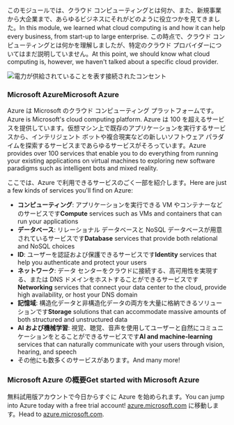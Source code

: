 <span data-ttu-id="db1af-101">このモジュールでは、クラウド コンピューティングとは何か、また、新規事業から大企業まで、あらゆるビジネスにそれがどのように役立つかを見てきました。</span><span class="sxs-lookup"><span data-stu-id="db1af-101">In this module, we learned what cloud computing is and how it can help every business, from start-up to large enterprise.</span></span> <span data-ttu-id="db1af-102">この時点で、クラウド コンピューティングとは何かを理解しましたが、特定のクラウド プロバイダーについてはまだ説明していません。</span><span class="sxs-lookup"><span data-stu-id="db1af-102">At this point, we should know what cloud computing is, however, we haven't talked about a specific cloud provider.</span></span>

![電力が供給されていることを表す接続されたコンセント](../media/7-heading.png)

### <a name="microsoft-azure"></a><span data-ttu-id="db1af-104">Microsoft Azure</span><span class="sxs-lookup"><span data-stu-id="db1af-104">Microsoft Azure</span></span>

<span data-ttu-id="db1af-105">Azure は Microsoft のクラウド コンピューティング プラットフォームです。</span><span class="sxs-lookup"><span data-stu-id="db1af-105">Azure is Microsoft's cloud computing platform.</span></span> <span data-ttu-id="db1af-106">Azure は 100 を超えるサービスを提供しています。仮想マシン上で既存のアプリケーションを実行するサービスから、インテリジェント ボットや複合現実などの新しいソフトウェア パラダイムを探索するサービスまであらゆるサービスがそろっています。</span><span class="sxs-lookup"><span data-stu-id="db1af-106">Azure provides over 100 services that enable you to do everything from running your existing applications on virtual machines to exploring new software paradigms such as intelligent bots and mixed reality.</span></span>

<span data-ttu-id="db1af-107">ここでは、Azure で利用できるサービスのごく一部を紹介します。</span><span class="sxs-lookup"><span data-stu-id="db1af-107">Here are just a few kinds of services you'll find on Azure:</span></span>

- <span data-ttu-id="db1af-108">**コンピューティング**: アプリケーションを実行できる VM やコンテナーなどのサービスです</span><span class="sxs-lookup"><span data-stu-id="db1af-108">**Compute** services such as VMs and containers that can run your applications</span></span>
- <span data-ttu-id="db1af-109">**データベース**: リレーショナル データベースと NoSQL データベースが用意されているサービスです</span><span class="sxs-lookup"><span data-stu-id="db1af-109">**Database** services that provide both relational and NoSQL choices</span></span>
- <span data-ttu-id="db1af-110">**ID**: ユーザーを認証および保護できるサービスです</span><span class="sxs-lookup"><span data-stu-id="db1af-110">**Identity** services that help you authenticate and protect your users</span></span>
- <span data-ttu-id="db1af-111">**ネットワーク**: データ センターをクラウドに接続する、高可用性を実現する、または DNS ドメインをホストすることができるサービスです</span><span class="sxs-lookup"><span data-stu-id="db1af-111">**Networking** services that connect your data center to the cloud, provide high availability, or host your DNS domain</span></span>
- <span data-ttu-id="db1af-112">**記憶域**: 構造化データと非構造化データの両方を大量に格納できるソリューションです</span><span class="sxs-lookup"><span data-stu-id="db1af-112">**Storage** solutions that can accommodate massive amounts of both structured and unstructured data</span></span>
- <span data-ttu-id="db1af-113">**AI および機械学習**: 視覚、聴覚、音声を使用してユーザーと自然にコミュニケーションをとることができるサービスです</span><span class="sxs-lookup"><span data-stu-id="db1af-113">**AI and machine-learning** services that can naturally communicate with your users through vision, hearing, and speech</span></span>
- <span data-ttu-id="db1af-114">その他にも数多くのサービスがあります。</span><span class="sxs-lookup"><span data-stu-id="db1af-114">And many more!</span></span>

### <a name="get-started-with-microsoft-azure"></a><span data-ttu-id="db1af-115">Microsoft Azure の概要</span><span class="sxs-lookup"><span data-stu-id="db1af-115">Get started with Microsoft Azure</span></span>

<span data-ttu-id="db1af-116">無料試用版アカウントで今日からすぐに Azure を始められます。</span><span class="sxs-lookup"><span data-stu-id="db1af-116">You can jump into Azure today with a free trial account!</span></span> <span data-ttu-id="db1af-117">[azure.microsoft.com](https://azure.microsoft.com) に移動します。</span><span class="sxs-lookup"><span data-stu-id="db1af-117">Head to [azure.microsoft.com](https://azure.microsoft.com).</span></span>
